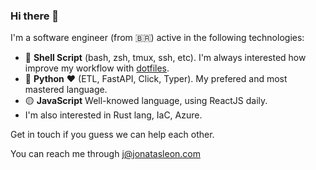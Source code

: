 ### Hi there 👋

I'm a software engineer (from 🇧🇷) active in the following technologies:

 - 🐚 **Shell Script** (bash, zsh, tmux, ssh, etc). I'm always interested how improve my workflow with [dotfiles][dotfiles].
 - 🐍 **Python** ❤️ (ETL, FastAPI, Click, Typer). My prefered and most mastered language.
 - 🟡 **JavaScript** Well-knowed language, using ReactJS daily.
 - I'm also interested in Rust lang, IaC, Azure.
 
 Get in touch if you guess we can help each other.
 
 You can reach me through j@jonatasleon.com
 
 [dotfiles]: https://github.com/jonatasleon/dotfiles
